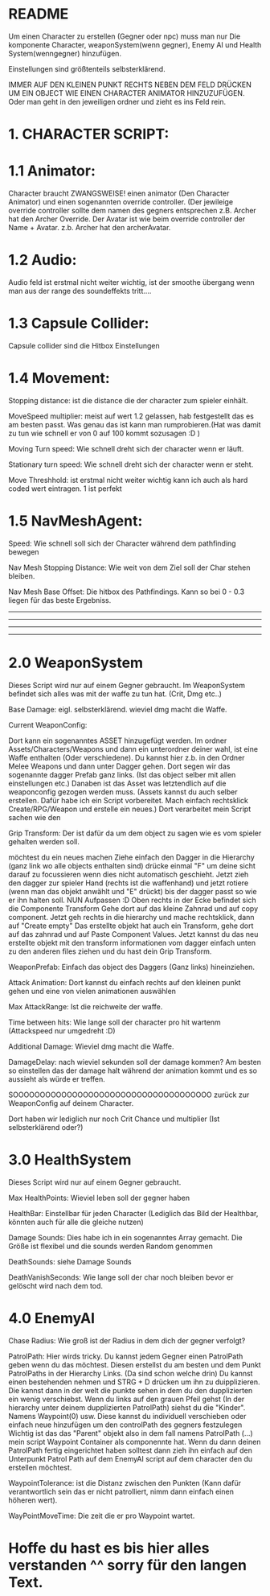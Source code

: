 # README

Um einen Character zu erstellen (Gegner oder npc) muss man nur Die komponente 
Character,
weaponSystem(wenn gegner),
Enemy AI und 
Health System(wenngegner)
hinzufügen.

Einstellungen sind größtenteils selbsterklärend. 

IMMER AUF DEN KLEINEN PUNKT RECHTS NEBEN DEM FELD DRÜCKEN UM EIN OBJECT WIE EINEN CHARACTER ANIMATOR HINZUZUFÜGEN. 
Oder man geht in den jeweiligen ordner und zieht es ins Feld rein.

# 1. CHARACTER SCRIPT:

# 1.1 Animator:
Character braucht ZWANGSWEISE! einen animator (Den Character Animator) und einen sogenannten override controller. (Der jewileige override controller sollte dem namen des gegners entsprechen z.B. Archer hat den Archer Override.
Der Avatar ist wie beim override controller der Name + Avatar. z.b. Archer hat den archerAvatar.

# 1.2 Audio:
Audio feld ist erstmal nicht weiter wichtig, ist der smoothe übergang wenn man aus der range des soundeffekts tritt....

# 1.3 Capsule Collider:
Capsule collider sind die Hitbox Einstellungen

# 1.4 Movement:
Stopping distance:
ist die distance die der character zum spieler einhält.

MoveSpeed multiplier:
meist auf wert 1.2 gelassen, hab festgestellt das es am besten passt. Was genau das ist kann man rumprobieren.(Hat was damit zu tun wie schnell er von 0 auf 100 kommt sozusagen :D    )

Moving Turn speed:
Wie schnell dreht sich der character wenn er läuft.

Stationary turn speed:
Wie schnell dreht sich der character wenn er steht.

Move Threshhold:
ist erstmal nicht weiter wichtig kann ich auch als hard coded wert eintragen. 1 ist perfekt

# 1.5 NavMeshAgent:
Speed:
Wie schnell soll sich der Character während dem pathfinding bewegen

Nav Mesh Stopping Distance:
Wie weit von dem Ziel soll der Char stehen bleiben.

Nav Mesh Base Offset:
Die hitbox des Pathfindings. Kann so bei 0 - 0.3 liegen für das beste Ergebniss.
________________________________________________________________________________________________________________________________________
________________________________________________________________________________________________________________________________________
________________________________________________________________________________________________________________________________________
________________________________________________________________________________________________________________________________________
# 2.0 WeaponSystem
Dieses Script wird nur auf einem Gegner gebraucht.
Im WeaponSystem befindet sich alles was mit der waffe zu tun hat. (Crit, Dmg etc..)

Base Damage:
eigl. selbsterklärend. wieviel dmg macht die Waffe.

Current WeaponConfig:

Dort kann ein sogenanntes ASSET hinzugefügt werden. 
Im ordner Assets/Characters/Weapons
und dann ein unterordner deiner wahl, ist eine Waffe enthalten (Oder verschiedene).
Du kannst hier z.b. in den Ordner Melee Weapons und dann unter Dagger gehen.
Dort segen wir das sogenannte dagger Prefab ganz links. (Ist das object selber mit allen einstellungen etc.)
Danaben ist das Asset was letztendlich auf die weaponconfig gezogen werden muss.
(Assets kannst du auch selber erstellen. Dafür habe ich ein Script vorbereitet. Mach einfach rechtsklick Create/RPG/Weapon
und erstelle ein neues.)
Dort verarbeitet mein Script sachen wie den 

Grip Transform:
Der ist dafür da um dem object zu sagen wie es vom spieler gehalten werden soll.

möchtest du ein neues machen Ziehe einfach den Dagger in die Hierarchy (ganz link wo alle objects enthalten sind)
drücke einmal "F" um deine sicht darauf zu focussieren wenn dies nicht automatisch geschieht.
Jetzt zieh den dagger zur spieler Hand (rechts ist die waffenhand) und
jetzt rotiere (wenn man das objekt anwählt und "E" drückt) bis der dagger passt so wie er ihn halten soll.
NUN Aufpassen :D
Oben rechts in der Ecke befindet sich die Componente Transform Gehe dort auf das kleine Zahnrad und auf copy component.
Jetzt geh rechts in die hierarchy und mache rechtsklick, dann auf "Create empty"
Das erstellte objekt hat auch ein Transform, gehe dort auf das zahnrad und auf Paste Component Values.
Jetzt kannst du das neu erstellte objekt mit den transform informationen vom dagger einfach unten zu den anderen files ziehen und du hast dein Grip Transform.

WeaponPrefab:
Einfach das object des Daggers (Ganz links) hineinziehen.

Attack Animation:
Dort kannst du einfach rechts auf den kleinen punkt gehen und eine von vielen animationen auswählen

Max AttackRange:
Ist die reichweite der waffe.

Time between hits:
Wie lange soll der character pro hit wartenm (Attackspeed nur umgedreht :D)

Additional Damage:
Wieviel dmg macht die Waffe.

DamageDelay:
nach wieviel sekunden soll der damage kommen? Am besten so einstellen das der damage halt während der animation kommt und es so aussieht als würde er treffen.

SOOOOOOOOOOOOOOOOOOOOOOOOOOOOOOOOOOOOO
zurück zur WeaponConfig auf deinem Character.

Dort haben wir lediglich nur noch Crit Chance und multiplier (Ist selbsterklärend oder?)

# 3.0 HealthSystem
Dieses Script wird nur auf einem Gegner gebraucht.

Max HealthPoints:
Wieviel leben soll der gegner haben

HealthBar:
Einstellbar für jeden Character (Lediglich das Bild der Healthbar, könnten auch für alle die gleiche nutzen)

Damage Sounds:
Dies habe ich in ein sogenanntes Array gemacht. Die Größe ist flexibel und die sounds werden Random genommen

DeathSounds:
siehe Damage Sounds

DeathVanishSeconds:
Wie lange soll der char noch bleiben bevor er gelöscht wird nach dem tod.

# 4.0 EnemyAI

Chase Radius:
Wie groß ist der Radius in dem dich der gegner verfolgt?

PatrolPath:
Hier wirds tricky.
Du kannst jedem Gegner einen PatrolPath geben wenn du das möchtest.
Diesen erstellst du am besten und dem Punkt PatrolPaths in der Hierarchy Links. (Da sind schon welche drin)
Du kannst einen bestehenden nehmen und STRG + D drücken um ihn zu duipplizieren.
Die kannst dann in der welt die punkte sehen in dem du den dupplizierten ein wenig verschiebst.
Wenn du links auf den grauen Pfeil gehst (In der hierarchy unter deinem dupplizierten PatrolPath) siehst du die "Kinder".
Namens Waypoint(0) usw. 
Diese kannst du individuell verschieben oder einfach neue hinzufügen um den controlPath des gegners festzulegen
Wichtig ist das das "Parent" objekt also in dem fall namens PatrolPath (...) mein script Waypoint Container als componennte hat.
Wenn du dann deinen PatrolPath fertig eingerichtet haben solltest dann zieh ihn einfach auf den Unterpunkt Patrol Path auf dem
EnemyAI script auf dem character den du erstellen möchtest.

WaypointTolerance:
ist die Distanz zwischen den Punkten (Kann dafür verantwortlich sein das er nicht patrolliert, nimm dann einfach einen höheren wert).

WayPointMoveTime:
Die zeit die er pro Waypoint wartet.

# Hoffe du hast es bis hier alles verstanden ^^ sorry für den langen Text.

